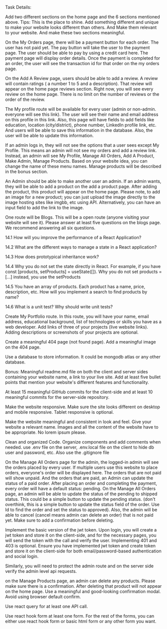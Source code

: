 Task Details:

<!-- Home page will have a Header (simple navbar), Banner, Tools/Parts, Business Summary, Reviews, and Footer. The tools/parts will have either 3 or 6 tools/parts. Based on your design, you can put one or more tools/parts in a row. Each tool/part should have a relevant name, image, short description, minimum order quantity, available quantity, price (per unit price), a place order/purchase/book now/ buy now button. If a user clicks on the purchase or buy now button it will take the user to the purchase page. -->

Add two different sections on the home page and the 6 sections mentioned above. Tips: This is the place to shine. Add something different and unique to make your website looks different than others. And Make them relevant to your website. And make these two sections meaningful.

<!-- The business summary will show some summary of your business. There could be 3/4 summary on this summary section. For example, we served 100+ customers, 120M+ Annual revenue, 33K+ Reviews, 50+ tools, etc. Make sure you use some relevant icons here. You can use Hero Icons, React Icons, Font Awesome, Bootstrap Icons, Daisy UI or any icons that you like. To see an example, you will find an image in the images folder of this repository. -->

<!-- The `purchase' page will be a private/protected route. Please make sure that the private route redirects to the login page if the user is not logged in. After login, the user will be redirected to the page he/she wanted to go to. Also, after reloading the page of a private/protected route, the user is not redirected to the login page. The purchase page should display detailed information about the item the user has clicked somewhere at the top. It will also display the user's name and email address from the login system. The user will have a field to provide an address, phone number, and other necessary information (if applicable) to place the order or complete the purchase. -->

<!-- Please do not block the user if the email is not verified for our assignment evaluation purpose. Because it will stop the assignment evaluation if the email sending is not working, if you want, you can enforce this after receiving assignment marks. -->

<!-- On the Purchase page, users will be able to change the order quantity (increase/decrease) in an input field. The initial value of the quantity will be the minimum order quantity. However, the user won't be able to reduce the quantity below the minimum order quantity mentioned on the tool/part. Also, the order quantity can not be higher than the available quantity. You will display an error and disable the purchase button in both cases. -->

<!-- Implement an email/ password (login/Register) based login system. The registration form should have the name, and once a user is logged in, the user name and the logout button should appear on the header, which will log out the user once clicked. Implement at least one social login system (google, facebook, or github, etc.). Make sure to display login-related errors and password validation-related errors. -->

<!-- If a user is logged in, they will see another option on the header is called Dashboard. Inside the dashboard, a user (not an admin) will see options like My Orders, Add A Review, My Profile options on the side nav. This is the time to implement a nested route. Based on your website idea, you can change the name of these menu items. The My Profile link will be open for everyone. This means every user will be able to see my profile link and update their profile. -->

<!-- On My Orders page, the logged-in user will see only their orders. If the user wants, they should be able to cancel (canceling is just deleting the order) any order that is not paid yet. Ask for a confirmation message before canceling an order. Do not use browser default confirm. Instead, use a good-looking modal. Please note users will not see the cancel option for any paid order. -->

On the My Orders page, there will be a payment button for each order. The user has not paid yet. The pay button will take the user to the payment page. The user should be able to pay by using a credit card here. The payment page will display order details. Once the payment is completed for an order, the user will see the transaction id for that order on the my orders page.

On the Add A Review page, users should be able to add a review. A review will contain ratings ( a number 1 to 5 and a description). That review will appear on the home page reviews section. Right now, you will see every review on the home page. There is no limit on the number of reviews or the order of the review.

The My profile route will be available for every user (admin or non-admin. everyone will see this link). The user will see their name and email address on this profile in this link. Also, this page will have fields to add fields like education, location (city/district), phone number, LinkedIn profile link, etc. And users will be able to save this information in the database. Also, the user will be able to update this information.

If an admin logs in, they will not see the options that a user sees except My Profile. This means an admin will not see my orders and add a review link. Instead, an admin will see My Profile, Manage All Orders, Add A Product, Make Admin, Manage Products. Based on your website idea, you can change the name of these menu names. Manage products will be described in the bonus section.

An Admin should be able to make another user an admin. If an admin wants, they will be able to add a product on the add a product page. After adding the product, this product will appear on the home page. Please note, to add an image for a new product; you can just upload the image directly to the image hosting sites like imgbb, etc using API. Alternatively, you can have an input field to add the link to the image.

One route will be Blogs. This will be a open route (anyone visiting your website will see it). Please answer at least five questions on the blogs page. We recommend answering all six questions.

14.1 How will you improve the performance of a React Application?

14.2 What are the different ways to manage a state in a React application?

14.3 How does prototypical inheritance work?

14.4 Why you do not set the state directly in React. For example, if you have const [products, setProducts] = useState([]). Why you do not set products = [...] instead, you use the setProducts

14.5 You have an array of products. Each product has a name, price, description, etc. How will you implement a search to find products by name?

14.6 What is a unit test? Why should write unit tests?

Create My Portfolio route. In this route, you will have your name, email address, educational background, list of technologies or skills you have as a web developer. Add links of three of your projects (live website links). Adding descriptions or screenshots of your projects are optional.

Create a meaningful 404 page (not found page). Add a meaningful image on the 404 page.

Use a database to store information. It could be mongodb atlas or any other database.

Bonus:
Meaningful readme.md file on both the client and server sides containing your website name, a link to your live site. Add at least five bullet points that mention your website's different features and functionality.

At least 15 meaningful GitHub commits for the client-side and at least 10 meaningful commits for the server-side repository.

Make the website responsive. Make sure the site looks different on desktop and mobile responsive. Tablet responsive is optional.

Make the website meaningful and consistent in look and feel. Give your website a relevant name. Images and all the content of the website have to be appropriate. No lorem ipsum please.

Clean and organized Code. Organize components and add comments when needed. use .env file on the server, .env.local file on the client to hide db user and password, etc. Also use the .gitignore file

On the Manage All Orders page for the admin, the logged-in admin will see the orders placed by every user. If multiple users use this website to place orders, everyone's order will be displayed here. The orders that are not paid will show unpaid. And the orders that are paid, an Admin can update the status of a paid order. After placing an order and completing the payment, every order will have a default status: pending. On the Manage All Orders page, an admin will be able to update the status of the pending to shipped status. This could be a simple button to update the pending status. (don't overthink, this is a simple button to update the status field of the order. Use Id to find the order and set the status to approved). Also, the admin will be able to cancel (cancel means admin can delete an order) that is not paid yet. Make sure to add a confirmation before deleting.

Implement the basic version of the jwt token. Upon login, you will create a jwt token and store it on the client-side, and for the necessary pages, you will send the token with the call and verify the user. Implementing 401 and 403 is optional. Ensure you have implemented jwt token and create token and store it on the client-side for both email/password-based authentication and social login.

Similarly, you will need to protect the admin route and on the server side verify the admin level api requests.

on the Manage Products page, an admin can delete any products. Please make sure there is a confirmation. After deleting that product will not appear on the home page. Use a meaningful and good-looking confirmation modal. Avoid using browser default confirm.

Use react query for at least one API call.

Use react hook form at least one form. For the rest of the forms, you can either use react hook form or basic html form or any other form you want.
